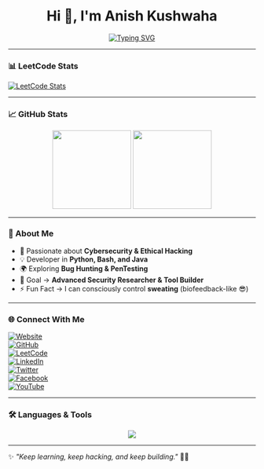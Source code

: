 <!-- Profile Header -->
<h1 align="center">Hi 👋, I'm Anish Kushwaha</h1>

<!-- Animated Typing -->
<p align="center">
  <a href="https://git.io/typing-svg">
    <img src="https://readme-typing-svg.herokuapp.com?font=Fira+Code&weight=600&size=25&pause=1000&color=00F700&center=true&vCenter=true&width=600&lines=⚡+Penetration+Tester;💻+Developer;🌌+Learner+%26+Explorer;🚀+Cybersecurity+Enthusiast;🔥+Always+Learning+New+Tech" alt="Typing SVG" />
  </a>
</p>

---

### 📊 LeetCode Stats
[![LeetCode Stats](https://leetcard.jacoblin.cool/Anish-Kushwaha?theme=dark&font=Karma&ext=contest)](https://leetcode.com/Anish-Kushwaha/)

---

### 📈 GitHub Stats
<p align="center">
  <img src="https://github-readme-stats.vercel.app/api?username=Anishkushwaha02&show_icons=true&theme=radical" height="160"/>
  <img src="https://github-readme-stats.vercel.app/api/top-langs/?username=Anishkushwaha02&layout=compact&theme=radical" height="160"/>
</p>

---

### 🚀 About Me  
- 🔐 Passionate about **Cybersecurity & Ethical Hacking**  
- 💡 Developer in **Python, Bash, and Java**  
- 🌍 Exploring **Bug Hunting & PenTesting**  
- 🎯 Goal → **Advanced Security Researcher & Tool Builder**  
- ⚡ Fun Fact → I can consciously control **sweating** (biofeedback-like 😎)  

---

### 🌐 Connect With Me  

[![Website](https://img.shields.io/badge/🌍%20Website-FF7139?style=for-the-badge&logo=firefox&logoColor=white)](https://Anish-kushwaha.b12sites.com)  
[![GitHub](https://img.shields.io/badge/GitHub-100000?style=for-the-badge&logo=github&logoColor=white)](https://github.com/Anishkushwaha02)  
[![LeetCode](https://img.shields.io/badge/LeetCode-000000?style=for-the-badge&logo=LeetCode&logoColor=#d16c06)](https://leetcode.com/Anish-Kushwaha/)  
[![LinkedIn](https://img.shields.io/badge/LinkedIn-0077B5?style=for-the-badge&logo=linkedin&logoColor=white)](https://linkedin.com/in/anish-kushwaha-43a915383)  
[![Twitter](https://img.shields.io/badge/Twitter-1DA1F2?style=for-the-badge&logo=twitter&logoColor=white)](https://x.com/Anish_Kushwaha_)  
[![Facebook](https://img.shields.io/badge/Facebook-1877F2?style=for-the-badge&logo=facebook&logoColor=white)](https://facebook.com/Anishkushwahaji)  
[![YouTube](https://img.shields.io/badge/YouTube-FF0000?style=for-the-badge&logo=youtube&logoColor=white)](https://youtube.com/@cosmologist_anish)  

---

### 🛠️ Languages & Tools  

<p align="center">
  <img src="https://skillicons.dev/icons?i=python,bash,java,linux,git,github,html,css,js,vscode,androidstudio,mysql,figma&perline=7" />
</p>

---

✨ *"Keep learning, keep hacking, and keep building."* 🚀🔥
